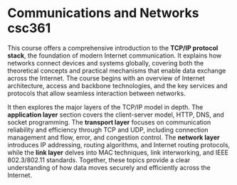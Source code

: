 # Communications and Networks csc361 

This course offers a comprehensive introduction to the **TCP/IP protocol stack**, the foundation of modern Internet communication. It explains how networks connect devices and systems globally, covering both the theoretical concepts and practical mechanisms that enable data exchange across the Internet. The course begins with an overview of Internet architecture, access and backbone technologies, and the key services and protocols that allow seamless interaction between networks.

It then explores the major layers of the TCP/IP model in depth. The **application layer** section covers the client-server model, HTTP, DNS, and socket programming. The **transport layer** focuses on communication reliability and efficiency through TCP and UDP, including connection management and flow, error, and congestion control. The **network layer** introduces IP addressing, routing algorithms, and Internet routing protocols, while the **link layer** delves into MAC techniques, link interworking, and IEEE 802.3/802.11 standards. Together, these topics provide a clear understanding of how data moves securely and efficiently across the Internet.
